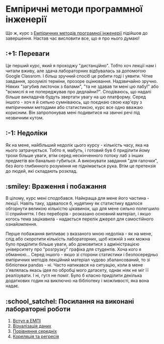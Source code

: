 # Емпіричні методи программної інженерії
 Що ж, курс з <a href="https://gitlab.com/targetflow/emise">Емпіричних методів програмної інженерії</a> підійшов до завершення. Настав час висловити все, що я про нього думаю!
 <h2>:+1: Переваги</h2>
Це перший курс, який я проходжу "дистанційно". Тобто хоч лекції нам і читали вживу, але здача лабораторних відбувалась за допомогою Google Classrom. І більш зручний спосіб це робити годі і уявити. Чітке завдання, зрозумілі терміни, прозоре оцінювання. Надзвичайно зручно. Ніяких "загубив листочок з балами", "та не здавав ти мені цю лабу!" або "всмислі я не попереджував про дедлайни?". Сподіваюсь, що надалі більше викладачів будуть звертати увагу на цю платформу.
Серед іншого - хоч я й сильно сумніваюсь, що поєднаю свою кар'єру з емпіричними методами або статистикою, курс все одно вважаю корисним. Він запропонував мені подивитися на звичні речі під незвичним кутом.
 <h2>:-1: Недоліки</h2>
Як на мене, найбільший недолік цього курсу - кількість часу, яка на нього затрачується. Тобто я, мабуть, і готовий був б приділити йому трохи більше уваги, втім серед нескінченного потоку лаб з інших предметів він банально губиться. А виконувати завдання "для галочки", без його глибинного розуміння не піднімається рука. Втім це претензія до людей, які складають розклад.  
 <h2>:smiley: Враження і побажання</h2>
В цілому, курс мені сподобався. Найкраща для мене його частина - лекції. Навіть таку, здавалося б, нудятину як статистику вдалося обгорнути великою кількістю цікавинок, що для мене сильно полегшило її сприйняття. І без переборів - розказано основний матеріал, і якшо когось тема зацікавила - надається перелік джерел для самостійного ознайомлення. 


Перше побажання випливає з вказаного мною недоліка - як на мене, слід або скоротити кількість лабораторних, щоб кожній з них можна було приділити більше уваги, або домовитися з адміністрацією університету про "розгрузку" графіка для студентів. Хоча кого я обманюю...
Серед іншого - якшо зі сторони статистики і безпосередньо емпіричних методів лекційний матеріал чудово збалансований, то зі бібліотеки pandas - ні. Часто натикався на ситуацію, коли в мене з'являлась якась ідея по обробці мого датасету, однак ніяк не міг її реалізувати. І ні, гугл не поміг. Було б класно приділити декілька додаткових годин на виключно на бібліотеку і можливості, яка вона надає.

 <h2>:school_satchel: Посилання на виконані лабораторні роботи</h2>
<ol>
<li><a href="https://colab.research.google.com/drive/1gHA3gICnGi-V7AdwzJpFCPuEFJKP8Vel">Вступ в ЕМПІ</a></li>
<li><a href="https://colab.research.google.com/drive/1qBU1qaiPNDMTQaL3IxBArjCP1ncxsb9T">Візуалізація даних</a></li>
<li><a href="https://colab.research.google.com/drive/1uFwbhRCg6vplVIe3WcyRO6L0mYjtPsLh">Порівняння середніх</a></li>
<li><a href="https://colab.research.google.com/drive/14fYl-un2QGAuVChZRjgXShjQsJmnPB4d">Кореляція та регресія</a></li>
</ol>
